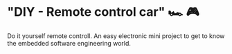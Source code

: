 # "DIY - Remote control car"  :racing_car:	:video_game:

Do it yourself remote controll.
An easy electronic mini project to get to know the embedded software engineering world.
